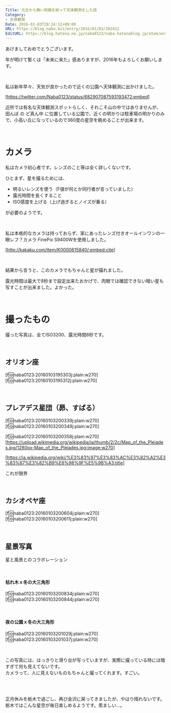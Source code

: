 ```yaml
---
Title: 元旦から無い知識を絞って天体観測をした話
Category:
- 天体観測
Date: 2016-01-03T20:24:12+09:00
URL: https://blog.naba.biz/entry/2016/01/03/202412
EditURL: https://blog.hatena.ne.jp/naba0123/naba.hatenablog.jp/atom/entry/6653586347151387673
---
```


あけましておめでとうございます。

年が明けて暫くは「未来に来た」感ありますが、2016年もよろしくお願いします。

<br>

私は新年早々、天気が良かったので近くの公園へ天体観測に出かけました。

[https://twitter.com/Naba0123/status/682907087593193472:embed]

近所では有名な天体観測スポットらしく、それこそ山の中ではありませんが、  
田んぼ の ど真ん中 に位置している公園で、近くの明かりは駐車場の明かりのみで、小高い丘になっているので360度の星空を眺めることが出来ます。

<!-- more -->

<br>

# カメラ

私はカメラ初心者です。レンズのこと等は全く詳しくないです。

ひとまず、星を撮るためには、  

* 明るいレンズを使う（F値が何とか同行者が言っていました）
* 露光時間を長くすること
* ISO感度を上げる（上げ過ぎるとノイズが乗る）

が必要のようです。

<br>

私は本格的なカメラは持っておらず、家にあったレンズ付きオールインワンの一眼レフ？カメラ FinePix S9400Wを使用しました。

[http://kakaku.com/item/K0000615840/:embed:cite]

<br>

結果から言うと、このカメラでもちゃんと星が撮れました。

露光時間は最大で8秒まで設定出来たおかげで、肉眼では確認できない暗い星も写すことが出来ました。よかった。

<br>

# 撮ったもの

撮った写真は、全てISO3200、露光時間8秒です。

<br>

## オリオン座

[f:id:naba0123:20160103195303j:plain:w270]
[f:id:naba0123:20160103195312j:plain:w270]

<br>

## プレアデス星団（昴、すばる）

[f:id:naba0123:20160103200339j:plain:w270]
[f:id:naba0123:20160103200349j:plain:w270]

[f:id:naba0123:20160103200358j:plain:w270]
[https://upload.wikimedia.org/wikipedia/ja/thumb/2/2c/Map_of_the_Pleiades.jpg/1280px-Map_of_the_Pleiades.jpg:image:w270]

[https://ja.wikipedia.org/wiki/%E3%83%97%E3%83%AC%E3%82%A2%E3%83%87%E3%82%B9%E6%98%9F%E5%9B%A3:title]

これが限界

<br>

## カシオペヤ座

[f:id:naba0123:20160103200604j:plain:w270]
[f:id:naba0123:20160103200611j:plain:w270]

<br>

## 星景写真

星と風景とのコラボレーション

<br>

#### 枯れ木ｘ冬の大三角形

[f:id:naba0123:20160103200834j:plain:w270]
[f:id:naba0123:20160103200844j:plain:w270]

<br>

#### 夜の公園ｘ冬の大三角形

[f:id:naba0123:20160103201029j:plain:w270]
[f:id:naba0123:20160103201037j:plain:w270]

<br>

この写真には、はっきりと滑り台が写っていますが、実際に撮っている時には暗すぎて何も見えてないです。  
カメラって、人に見えないものもちゃんと撮ってくれます。すごい。

<br>

<br>

正月休みを栃木で過ごし、再び金沢に戻ってきましたが、やはり晴れないです。  
栃木ではこんな星空が毎日楽しめるようです。羨ましい…。

<br>

<br>
